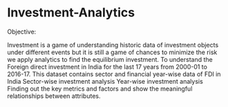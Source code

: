 # Investment-Analytics

Objective:

Investment is a game of understanding historic data of investment objects under
different events but it is still a game of chances to minimize the risk we apply analytics
to find the equilibrium investment.
To understand the Foreign direct investment in India for the last 17 years from 2000-01
to 2016-17. This dataset contains sector and financial year-wise data of FDI in India
Sector-wise investment analysis
Year-wise investment analysis
Finding out the key metrics and factors and show the meaningful relationships between attributes.

